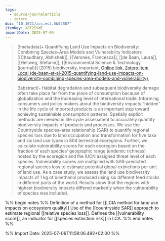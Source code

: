 ```yaml
---
tags:
  - source/journalArticle
  - zotero
doi: "10.1021/acs.est.5b02507"
itemKey: X8T2SVWE
importDate: 2025-07-09
---
```

>[!metadata]+
> Quantifying Land Use Impacts on Biodiversity: Combining Species–Area Models and Vulnerability Indicators
> [[Chaudhary, Abhishek]], [[Verones, Francesca]], [[de Baan, Laura]], [[Hellweg, Stefanie]], 
> [[Environmental Science & Technology (journal)]] (2015)
> biodiversity, important, 
> [Online link](https://doi.org/10.1021/acs.est.5b02507), [Zotero Item](zotero://select/library/items/X8T2SVWE), [Local (de-baan-et-al-2015-quantifying-land-use-impacts-on-biodiversity-combining-species-area-models-and-vulnerability)](file://C:/Users/aburg/Documents/references/zotero/storage/WK2F4ULA/de-baan-et-al-2015-quantifying-land-use-impacts-on-biodiversity-combining-species-area-models-and-vulnerability.pdf), 

>[!abstract]-
>Habitat degradation and subsequent biodiversity damage often take place far from the place of consumption because of globalization and the increasing level of international trade. Informing consumers and policy makers about the biodiversity impacts “hidden” in the life cycle of imported products is an important step toward achieving sustainable consumption patterns. Spatially explicit methods are needed in life cycle assessment to accurately quantify biodiversity impacts of products and processes. We use the Countryside species–area relationship (SAR) to quantify regional species loss due to land occupation and transformation for five taxa and six land use types in 804 terrestrial ecoregions. Further, we calculate vulnerability scores for each ecoregion based on the fraction of each species’ geographic range (endemic richness) hosted by the ecoregion and the IUCN assigned threat level of each species. Vulnerability scores are multiplied with SAR-predicted regional species loss to estimate potential global extinctions per unit of land use. As a case study, we assess the land use biodiversity impacts of 1 kg of bioethanol produced using six different feed stocks in different parts of the world. Results show that the regions with highest biodiversity impacts differed markedly when the vulnerability of species was included.

%% begin notes %% 
Definition of a method for [[LCIA method for land use impacts on ecosystem quality]]
Use of the [[countryside SAR]] approach to estimate regional [[relative species loss]].
Defines the [[vulnerability score]], an indicator for [[species extinction risk]] in LCA.
%% end notes %%

%% Import Date: 2025-07-09T11:58:06.492+02:00 %%

